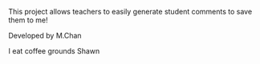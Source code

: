 This project allows teachers to easily generate student comments to save them to me! 

Developed by M.Chan

I eat coffee grounds 
Shawn
